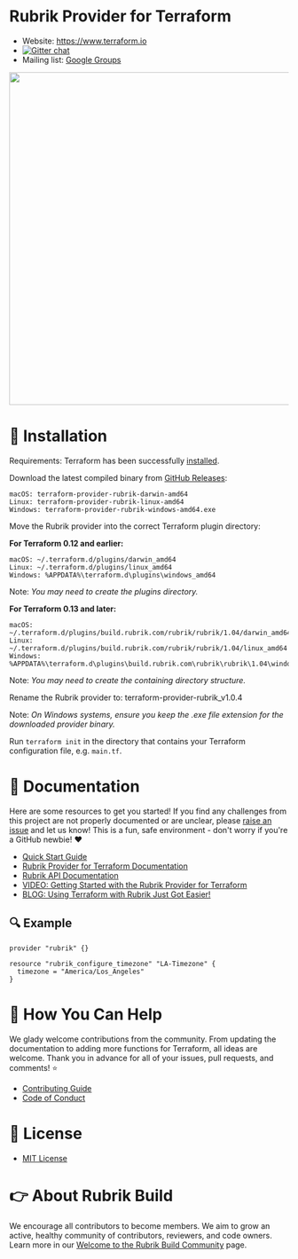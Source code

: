 # Rubrik Provider for Terraform

- Website: https://www.terraform.io
- [![Gitter chat](https://badges.gitter.im/hashicorp-terraform/Lobby.png)](https://gitter.im/hashicorp-terraform/Lobby)
- Mailing list: [Google Groups](http://groups.google.com/group/terraform-tool)

<img src="https://cdn.rawgit.com/hashicorp/terraform-website/master/content/source/assets/images/logo-hashicorp.svg" width="600px">


# :hammer: Installation

Requirements: Terraform has been successfully [installed](https://learn.hashicorp.com/terraform/getting-started/install.html).

Download the latest compiled binary from [GitHub Releases](https://github.com/rubrikinc/rubrik-provider-for-terraform/releases):
````
macOS: terraform-provider-rubrik-darwin-amd64
Linux: terraform-provider-rubrik-linux-amd64
Windows: terraform-provider-rubrik-windows-amd64.exe
````
Move the Rubrik provider into the correct Terraform plugin directory:

**For Terraform 0.12 and earlier:**
````
macOS: ~/.terraform.d/plugins/darwin_amd64
Linux: ~/.terraform.d/plugins/linux_amd64
Windows: %APPDATA%\terraform.d\plugins\windows_amd64
`````
Note: _You may need to create the plugins directory._

**For Terraform 0.13 and later:**
````
macOS: ~/.terraform.d/plugins/build.rubrik.com/rubrik/rubrik/1.04/darwin_amd64
Linux: ~/.terraform.d/plugins/build.rubrik.com/rubrik/rubrik/1.04/linux_amd64
Windows: %APPDATA%\terraform.d\plugins\build.rubrik.com\rubrik\rubrik\1.04\windows_amd64
`````
Note: _You may need to create the containing directory structure._

Rename the Rubrik provider to: terraform-provider-rubrik_v1.0.4

Note: _On Windows systems, ensure you keep the .exe file extension for the downloaded provider binary._

Run `terraform init` in the directory that contains your Terraform configuration file, e.g. `main.tf`.

# :blue_book: Documentation

Here are some resources to get you started! If you find any challenges from this project are not properly documented or are unclear, please [raise an issue](https://github.com/rubrikinc/rubrik-provider-for-terraform/issues/new/choose) and let us know! This is a fun, safe environment - don't worry if you're a GitHub newbie! :heart:

* [Quick Start Guide](https://github.com/rubrikinc/rubrik-provider-for-terraform/blob/master/docs/quick-start.md)
* [Rubrik Provider for Terraform Documentation](https://rubrik.gitbook.io/terraform-provider-for-rubrik/)
* [Rubrik API Documentation](https://github.com/rubrikinc/api-documentation)
* [VIDEO: Getting Started with the Rubrik Provider for Terraform](https://www.youtube.com/watch?v=kV1xiP1tHY0)
* [BLOG: Using Terraform with Rubrik Just Got Easier!](https://www.rubrik.com/blog/rubrik-provider-terraform/)

## :mag: Example

```hcl
provider "rubrik" {}

resource "rubrik_configure_timezone" "LA-Timezone" {
  timezone = "America/Los_Angeles"
}
```

# :muscle: How You Can Help

We glady welcome contributions from the community. From updating the documentation to adding more functions for Terraform, all ideas are welcome. Thank you in advance for all of your issues, pull requests, and comments! :star:

* [Contributing Guide](CONTRIBUTING.md)
* [Code of Conduct](CODE_OF_CONDUCT.md)

# :pushpin: License

* [MIT License](LICENSE)

# :point_right: About Rubrik Build

We encourage all contributors to become members. We aim to grow an active, healthy community of contributors, reviewers, and code owners. Learn more in our [Welcome to the Rubrik Build Community](https://github.com/rubrikinc/welcome-to-rubrik-build) page.
